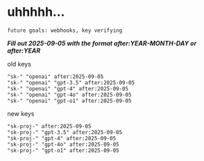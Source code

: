 # uhhhhh...

`future goals: webhooks, key verifying`



***Fill out 2025-09-05 with the format after:YEAR-MONTH-DAY or after:YEAR***

old keys
```
"sk-" "openai" after:2025-09-05
"sk-" "openai" "gpt-3.5" after:2025-09-05
"sk-" "openai" "gpt-4" after:2025-09-05
"sk-" "openai" "gpt-4o" after:2025-09-05
"sk-" "openai" "gpt-o1" after:2025-09-05
```

new keys
```
"sk-proj-" after:2025-09-05
"sk-proj-" "gpt-3.5" after:2025-09-05
"sk-proj-" "gpt-4" after:2025-09-05
"sk-proj-" "gpt-4o" after:2025-09-05
"sk-proj-" "gpt-o1" after:2025-09-05
```
